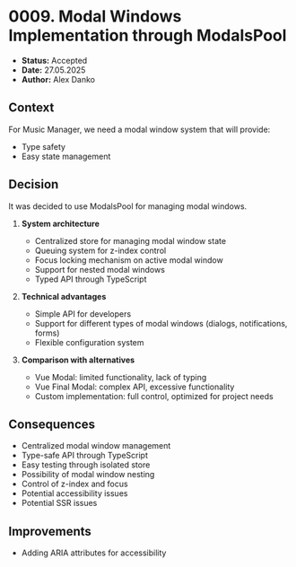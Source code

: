 # 0009. Modal Windows Implementation through ModalsPool

- **Status:** Accepted
- **Date:** 27.05.2025
- **Author:** Alex Danko

## Context

For Music Manager, we need a modal window system that will provide:
- Type safety
- Easy state management

## Decision

It was decided to use ModalsPool for managing modal windows.

1. **System architecture**
   - Centralized store for managing modal window state
   - Queuing system for z-index control
   - Focus locking mechanism on active modal window
   - Support for nested modal windows
   - Typed API through TypeScript

2. **Technical advantages**
   - Simple API for developers
   - Support for different types of modal windows (dialogs, notifications, forms)
   - Flexible configuration system

3. **Comparison with alternatives**
   - Vue Modal: limited functionality, lack of typing
   - Vue Final Modal: complex API, excessive functionality
   - Custom implementation: full control, optimized for project needs

## Consequences
- Centralized modal window management
- Type-safe API through TypeScript
- Easy testing through isolated store
- Possibility of modal window nesting
- Control of z-index and focus
- Potential accessibility issues
- Potential SSR issues

## Improvements
- Adding ARIA attributes for accessibility 